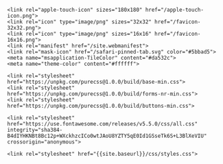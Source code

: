 <!DOCTYPE html>
<html lang="en">
<head>
    <meta charset="utf-8">
    <meta name="viewport" content="width=device-width, initial-scale=1">
    <title>{{site.title}}</title>
    <meta name="description" content="{% if page.description %}{{ page.description }}{% else %}{% if page.excerpt %}{{ page.excerpt | strip_html | strip | strip_newlines }}{% else %}{{site.description}}{% endif %}{% endif %}">
    <meta name="keywords" content="{% for keyword in site.keywords %}{{keyword | downcase}}{% unless forloop.last %}, {% endunless} %}{% endfor %}">
    <meta name="author" content="{{site.title}}">

    <link rel="apple-touch-icon" sizes="180x180" href="/apple-touch-icon.png">
    <link rel="icon" type="image/png" sizes="32x32" href="/favicon-32x32.png">
    <link rel="icon" type="image/png" sizes="16x16" href="/favicon-16x16.png">
    <link rel="manifest" href="/site.webmanifest">
    <link rel="mask-icon" href="/safari-pinned-tab.svg" color="#5bbad5">
    <meta name="msapplication-TileColor" content="#da532c">
    <meta name="theme-color" content="#ffffff">

    <link rel="stylesheet" href="https://unpkg.com/purecss@1.0.0/build/base-min.css">
    <link rel="stylesheet" href="https://unpkg.com/purecss@1.0.0/build/forms-nr-min.css">
    <link rel="stylesheet" href="https://unpkg.com/purecss@1.0.0/build/buttons-min.css">

    <link rel="stylesheet" href="https://use.fontawesome.com/releases/v5.5.0/css/all.css" integrity="sha384-B4dIYHKNBt8Bc12p+WXckhzcICo0wtJAoU8YZTY5qE0Id1GSseTk6S+L3BlXeVIU" crossorigin="anonymous">

    <link rel="stylesheet" href="{{site.baseurl}}/css/styles.css">
</head>
<body>
